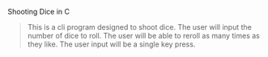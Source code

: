 Shooting Dice in C
> This is a cli program designed to shoot dice.
> The user will input the number of dice to roll.
> The user will be able to reroll as many times as they like.
> The user input will be a single key press.
